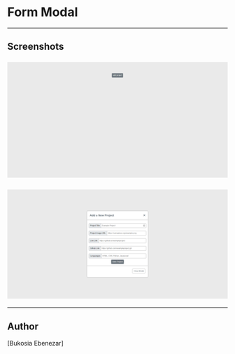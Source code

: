 # Form Modal

***

## Screenshots

### ![image](./assest/btn.png)
### ![image](./assest/form.png) 

***

## Author
 [Bukosia Ebenezar]  